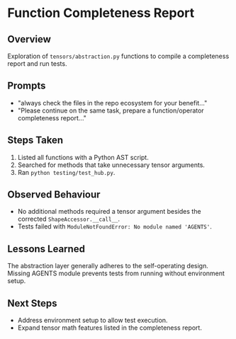 # Function Completeness Report

## Overview
Exploration of `tensors/abstraction.py` functions to compile a completeness report and run tests.

## Prompts
- "always check the files in the repo ecosystem for your benefit..."
- "Please continue on the same task, prepare a function/operator completeness report..."

## Steps Taken
1. Listed all functions with a Python AST script.
2. Searched for methods that take unnecessary tensor arguments.
3. Ran `python testing/test_hub.py`.

## Observed Behaviour
- No additional methods required a tensor argument besides the corrected `ShapeAccessor.__call__`.
- Tests failed with `ModuleNotFoundError: No module named 'AGENTS'`.

## Lessons Learned
The abstraction layer generally adheres to the self-operating design. Missing AGENTS module prevents tests from running without environment setup.

## Next Steps
- Address environment setup to allow test execution.
- Expand tensor math features listed in the completeness report.
